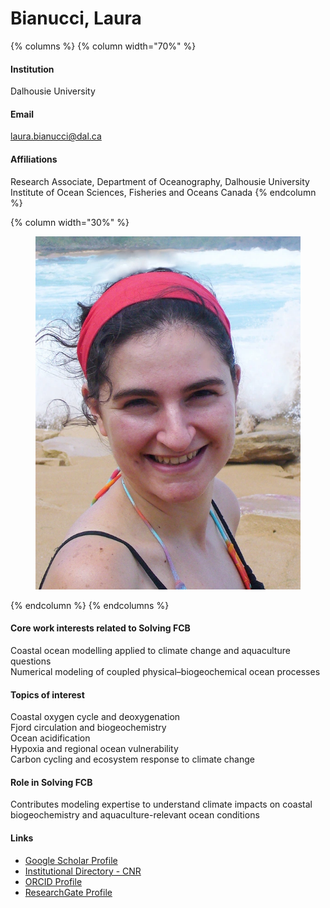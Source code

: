 # Bianucci, Laura

{% columns %}
{% column width="70%" %}
#### Institution

Dalhousie University

#### Email

laura.bianucci@dal.ca

#### Affiliations

Research Associate, Department of Oceanography, Dalhousie University\
Institute of Ocean Sciences, Fisheries and Oceans Canada
{% endcolumn %}

{% column width="30%" %}
<figure><img src="https://raw.githubusercontent.com/Solving-FCB/docs/refs/heads/main/.img/bianucci-l.webp" alt=""></figure>
{% endcolumn %}
{% endcolumns %}

#### Core work interests related to Solving FCB

Coastal ocean modelling applied to climate change and aquaculture questions\
Numerical modeling of coupled physical–biogeochemical ocean processes

#### Topics of interest

Coastal oxygen cycle and deoxygenation\
Fjord circulation and biogeochemistry\
Ocean acidification\
Hypoxia and regional ocean vulnerability\
Carbon cycling and ecosystem response to climate change

#### Role in Solving FCB

Contributes modeling expertise to understand climate impacts on coastal biogeochemistry and aquaculture-relevant ocean conditions

#### Links

* [Google Scholar Profile](https://scholar.google.com/citations?user=SYZFNmUAAAAJ)
* [Institutional Directory - CNR](https://www.igg.cnr.it/en/personale/laura-bianucci)
* [ORCID Profile](https://orcid.org/0000-0002-4632-1321)
* [ResearchGate Profile](https://www.researchgate.net/profile/Laura-Bianucci)
